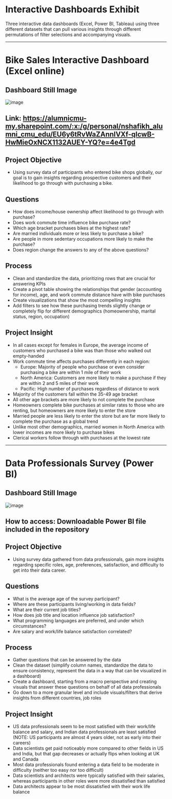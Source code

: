 # Interactive Dashboards Exhibit

Three interactive data dashboards (Excel, Power BI, Tableau) using three different datasets that can pull various insights through different permutations of filter selections and accompanying visuals.

------------------------------------------------------------------------------------------------
# Bike Sales Interactive Dashboard (Excel online)

## Dashboard Still Image
![image](https://github.com/user-attachments/assets/cd7c4e00-a22c-4c0f-9c59-ac2dec5806d8)

## Link: https://alumnicmu-my.sharepoint.com/:x:/g/personal/nshafikh_alumni_cmu_edu/EU6y6tRvWaZAnnIVXf-qIcwB-HwMieOxNCX1132AUEY-YQ?e=4e4Tgd

## Project Objective
- Using survey data of participants who entered bike shops globally, our goal is to gain insights regarding prospective customers and their likelihood to go through with purchasing a bike.

## Questions
- How does income/house ownership affect likelihood to go through with purchase?
- Does work commute time influence bike purchase rate?
- Which age bracket purchases bikes at the highest rate?
- Are married individuals more or less likely to purchase a bike?
- Are people in more sedentary occupations more likely to make the purchase?
- Does region change the answers to any of the above questions?

## Process
- Clean and standardize the data, prioritizing rows that are crucial for answering KPIs
- Create a pivot table showing the relationships that gender (accounting for income), age, and work commute distance have with bike purchases
- Create visualizations that show the most compelling insights
- Add filters to see how these purchasing trends slightly change or completely flip for different demographics (homeownership, marital status, region, occupation)

## Project Insight
- In all cases except for females in Europe, the average income of customers who purchased a bike was than those who walked out empty-handed
- Work commute time affects purchases differently in each region:
    - Europe: Majority of people who purchase or even consider purchasing a bike are within 1 mile of their work
    - North America: Customers are more likely to make a purchase if they are within 2 and 5 miles of their work
    - Pacific: High number of purchases regardless of distance to work
- Majority of the customers fall within the 35-49 age bracket
- All other age brackets are more likely to not complete the purchase 
- Homeowners complete bike purchases at similar rates to those who are renting, but homeowners are more likely to enter the store
- Married people are less likely to enter the store but are far more likely to complete the purchase as a global trend
- Unlike most other demographics, married women in North America with lower incomes are more likely to purchase bikes
- Clerical workers follow through with purchases at the lowest rate
------------------------------------------------------------------------------------------------

# Data Professionals Survey (Power BI)

## Dashboard Still Image
![image](https://github.com/user-attachments/assets/ba19d51a-0dc1-4e72-89c2-b5b4a406a3cd)

## How to access: Downloadable Power BI file included in the repository

## Project Objective
- Using survey data gathered from data professionals, gain more insights regarding specific roles, age, preferences, satisfaction, and difficulty to get into their data career.

## Questions
- What is the average age of the survey participant?
- Where are these participants living/working in data fields?
- What are their current job titles?
- How does job title and location influence job satisfaction?
- What programming languages are preferred, and under which circumstances?
- Are salary and work/life balance satisfaction correlated?

## Process
- Gather questions that can be answered by the data
- Clean the dataset (simplify column names, standardize the data to ensure consistency, represent the data in a way that can be visualized in a dashboard)
- Create a dashboard, starting from a macro perspective and creating visuals that answer these questions on behalf of all data professionals
- Go down to a more granular level and include visuals/filters that derive insights from different countries, job roles 

## Project Insight
- US data professionals seem to be most satisfied with their work/life balance and salary, and Indian data professionals are least satisfied (NOTE: US participants are almost 4 years older, not as early into their careers)
- Data scientists get paid noticeably more compared to other fields in US and India, but that gap decreases or actually flips when looking at UK and Canada
- Most data professionals found entering a data field to be moderate in difficulty (neither too easy nor too difficult)
- Data scientists and architects were typically satisfied with their salaries, whereas participants in other roles were more dissatisfied than satisfied
- Data architects appear to be most dissatisfied with their work life balance
